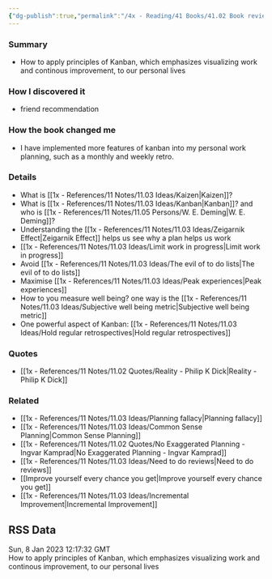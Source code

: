 ```yaml
---
{"dg-publish":true,"permalink":"/4x - Reading/41 Books/41.02 Book reviews/Personal Kanban - Mapping Work Navigating Life/","title":"Personal Kanban - Mapping Work Navigating Life","noteIcon":""}
---
```



### Summary
- How to apply principles of Kanban, which emphasizes visualizing work and continous improvement, to our personal lives

### How I discovered it
- friend recommendation

### How the book changed me
- I have implemented more features of kanban into my personal work planning, such as a monthly and weekly retro.

### Details
- What is [[1x - References/11 Notes/11.03 Ideas/Kaizen\|Kaizen]]?
- What is [[1x - References/11 Notes/11.03 Ideas/Kanban\|Kanban]]? and who is [[1x - References/11 Notes/11.05 Persons/W. E. Deming\|W. E. Deming]]?
- Understanding the [[1x - References/11 Notes/11.03 Ideas/Zeigarnik Effect\|Zeigarnik Effect]] helps us see why a plan helps us work
- [[1x - References/11 Notes/11.03 Ideas/Limit work in progress\|Limit work in progress]]
- Avoid [[1x - References/11 Notes/11.03 Ideas/The evil of to do lists\|The evil of to do lists]]
- Maximise [[1x - References/11 Notes/11.03 Ideas/Peak experiences\|Peak experiences]]
- How to you measure well being? one way is the [[1x - References/11 Notes/11.03 Ideas/Subjective well being metric\|Subjective well being metric]]
- One powerful aspect of Kanban: [[1x - References/11 Notes/11.03 Ideas/Hold regular retrospectives\|Hold regular retrospectives]]

### Quotes
- [[1x - References/11 Notes/11.02 Quotes/Reality - Philip K Dick\|Reality - Philip K Dick]]

### Related
- [[1x - References/11 Notes/11.03 Ideas/Planning fallacy\|Planning fallacy]]
- [[1x - References/11 Notes/11.03 Ideas/Common Sense Planning\|Common Sense Planning]]
- [[1x - References/11 Notes/11.02 Quotes/No Exaggerated Planning - Ingvar Kamprad\|No Exaggerated Planning - Ingvar Kamprad]]
- [[1x - References/11 Notes/11.03 Ideas/Need to do reviews\|Need to do reviews]]
- [[Improve yourself every chance you get\|Improve yourself every chance you get]]
- [[1x - References/11 Notes/11.03 Ideas/Incremental Improvement\|Incremental Improvement]]

## RSS Data
<div class='date'>Sun, 8 Jan 2023 12:17:32 GMT</div>
<div class='description'>How to apply principles of Kanban, which emphasizes visualizing work and continous improvement, to our personal lives</div>